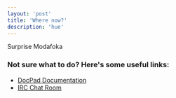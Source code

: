 ```yaml
---
layout: 'post'
title: 'Where now?'
description: 'hue'
---
```


Surprise Modafoka
### Not sure what to do? Here's some useful links:

- [DocPad Documentation](http://docpad.org/docs)
- [IRC Chat Room](irc://irc.freenode.net/docpad)